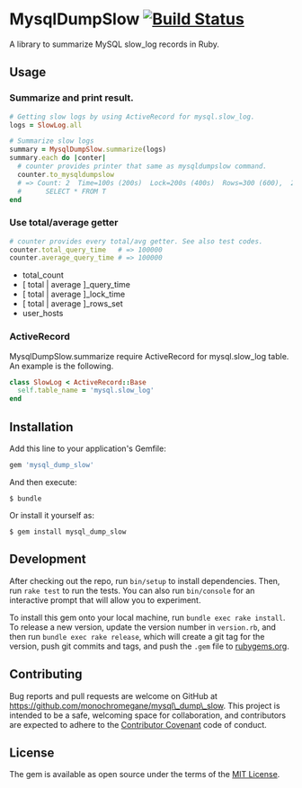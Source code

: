 # MysqlDumpSlow [![Build Status](https://travis-ci.org/monochromegane/mysql_dump_slow.svg?branch=master)](https://travis-ci.org/monochromegane/mysql_dump_slow)

A library to summarize MySQL slow\_log records in Ruby.

## Usage

### Summarize and print result.

```ruby
# Getting slow logs by using ActiveRecord for mysql.slow_log.
logs = SlowLog.all

# Summarize slow logs
summary = MysqlDumpSlow.summarize(logs)
summary.each do |conter|
  # counter provides printer that same as mysqldumpslow command.
  counter.to_mysqldumpslow
  # => Count: 2  Time=100s (200s)  Lock=200s (400s)  Rows=300 (600),  2hosts
  #      SELECT * FROM T
end
```

### Use total/average getter

```ruby
# counter provides every total/avg getter. See also test codes.
counter.total_query_time   # => 100000
counter.average_query_time # => 100000
```

- total\_count
- [ total | average ]\_query\_time
- [ total | average ]\_lock\_time
- [ total | average ]\_rows\_set
- user\_hosts

### ActiveRecord

MysqlDumpSlow.summarize require ActiveRecord for mysql.slow\_log table.
An example is the following.

```ruby
class SlowLog < ActiveRecord::Base
  self.table_name = 'mysql.slow_log'
end
```

## Installation

Add this line to your application's Gemfile:

```ruby
gem 'mysql_dump_slow'
```

And then execute:

    $ bundle

Or install it yourself as:

    $ gem install mysql_dump_slow

## Development

After checking out the repo, run `bin/setup` to install dependencies. Then, run `rake test` to run the tests. You can also run `bin/console` for an interactive prompt that will allow you to experiment.

To install this gem onto your local machine, run `bundle exec rake install`. To release a new version, update the version number in `version.rb`, and then run `bundle exec rake release`, which will create a git tag for the version, push git commits and tags, and push the `.gem` file to [rubygems.org](https://rubygems.org).

## Contributing

Bug reports and pull requests are welcome on GitHub at https://github.com/monochromegane/mysql\_dump\_slow. This project is intended to be a safe, welcoming space for collaboration, and contributors are expected to adhere to the [Contributor Covenant](contributor-covenant.org) code of conduct.


## License

The gem is available as open source under the terms of the [MIT License](http://opensource.org/licenses/MIT).

